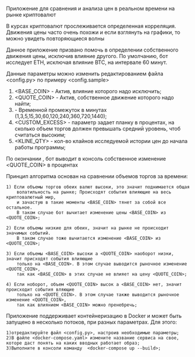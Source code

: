 Приложение для сравнения и анализа цен в реальном времени на рынке криптовалют

В курсах криптовалют прослеживается определенная корреляция. 
Движения цены часто очень похожи и если взглянуть на графики, 
то можно увидеть повторяющиеся волны

Данное приложение призвано помочь в определении собственного движения цены, 
исключив влияние другого. По умолчанию, бот исследует ETH, исключая влияние BTC, 
на интервале 60 минут. 


Данные параметры можно изменить 
редактированием файла <config.py> по примеру <config.sample>

1) <BASE_COIN> - Актив, влияние которого надо исключить;
2) <QUOTE_COIN> - Актив, собственное движение которого надо найти;
3) <INTERVAL>  - Временной промежуток в минутах (1,3,5,15,30,60,120,240,360,720,1440);
4) <CUSTOM_EXCESS> - параметр задает планку в процентах, на сколько 
   объем торгов должен превышать средний уровень, чтоб считаться высоким;
5) <KLINE_QTY> - кол-во клайнов исследуемой истории цен до 
          начала работы программы;


По окончании <INTERVAL>, бот выводит в консоль собственное изменение <QUOTE_COIN> в процентах


Принцип алгоритма основан на сравнении объемов торгов за <INTERVAL> времени:

    1) Если объемы торгов обеих валют высоки, это значит поднимается общая 
        волатильность на рынке; Происходят события влияющие на весь криптовалютный мир, 
        и зачастую в такие моменты <BASE_COIN> тянет за собой все остальное.
        В таком случае бот вычитает изменение цены <BASE_COIN> из <QUOTE_COIN>;
        
    2) Если объемы низкие для обеих, значит на рынке не происходит значимых событий.
        В таком случае тоже вычитается изменение <BASE_COIN> из <QUOTE_COIN>;
        
    3) Если объемы <BASE_COIN> высоки а <QUOTE_COIN> наоборот низки, значит присходят события влияющие 
        только на <BASE_COIN>. В этом случае выводится рыночное изменение <QUOTE_COIN>, 
        так как <BASE_COIN> в этих случае не влияет на цену <QUOTE_COIN>;

    4) Если ноборот, объем <QUOTE_COIN> высок а <BASE_COIN> нет, значит происходит события вляющие 
        только на <QUOTE_COIN>. В этом случае также выводится рыночное изменение <QUOTE_COIN>, 
        так как влиянием <BASE_COIN> можно пренебречь;


Приложение поддерживает контейнеризацию в Docker
и может быть запущено в несколько потоков, при разных параметрах.
Для этого:

    1)отредактируйте файл <config.ру>, настроив необходимые параметры;
    2)В файле <docker-compose.yaml> измените название сервиса на свое, которе даст понять на каких вводных работает образ;
    3)Выполните в консоли команду  <docker-compose up --build>;
